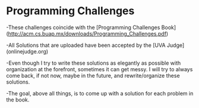 # Programming Challenges

-These challenges coincide with the [Programming Challenges Book] (http://acm.cs.buap.mx/downloads/Programming_Challenges.pdf)

-All Solutions that are uploaded have been accepted by the [UVA Judge] (onlinejudge.org)

-Even though I try to write these solutions as elegantly as possible with organization at the forefront, sometimes it can get messy. I will try to always come back, if not now, maybe in the future, and rewrite/organize these solutions.

-The goal, above all things, is to come up with a solution for each problem in the book.
